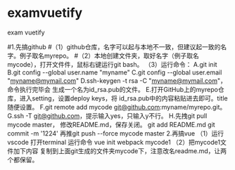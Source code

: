 # examvuetify
exam vuetify


#1.先搞github
#（1）github仓库，名字可以起与本地不一致，但建议起一致的名字。例子取名myrepo。
#（2）本地创建文件夹，取好名字（例子取名mycode），打开文件件，鼠标右键运行git bash。
（3）运行命令：
	A.git init
	B.git config --global user.name "myname"
	C.git config --global user.email "myname@mymail.com"
	D.ssh-keygen -t rsa -C "myname@mymail.com"，命令执行完毕会	生成一个名为id_rsa.pub的文件。
	E.打开GitHub上的myrepo仓库，进入setting，设置deploy keys，将		id_rsa.pub中的内容粘贴进去即可。title随便设置。
	F.git remote add mycode git@github.com:myname/myrepo.git。
	G.ssh -T git@github.com，提示输入yes，只输入y不行。
	H.先拽git pull mycode master，
	修改README.md，保存关闭。
	git add README.md
	git commit -m '1224'
	再推git push --force mycode master
2.再搞vue
（1）运行vscode 打开terminal 运行命令 vue init webpack mycode1 
（2）把mycode1文件加下内容 复制到上面git生成的文件夹mycode下，注意改名readme.md，让两个都保留。
